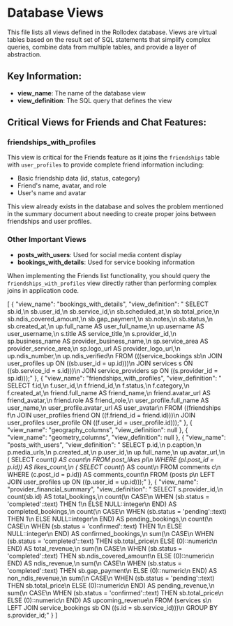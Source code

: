 # Database Views

This file lists all views defined in the Rollodex database. Views are virtual tables based on the result set of SQL statements that simplify complex queries, combine data from multiple tables, and provide a layer of abstraction.

## Key Information:
- **view_name**: The name of the database view
- **view_definition**: The SQL query that defines the view

## Critical Views for Friends and Chat Features:

### friendships_with_profiles
This view is critical for the Friends feature as it joins the `friendships` table with `user_profiles` to provide complete friend information including:
- Basic friendship data (id, status, category)
- Friend's name, avatar, and role
- User's name and avatar

This view already exists in the database and solves the problem mentioned in the summary document about needing to create proper joins between friendships and user profiles.

### Other Important Views
- **posts_with_users**: Used for social media content display
- **bookings_with_details**: Used for service booking information

When implementing the Friends list functionality, you should query the `friendships_with_profiles` view directly rather than performing complex joins in application code.

[
  {
    "view_name": "bookings_with_details",
    "view_definition": " SELECT sb.id,\n    sb.user_id,\n    sb.service_id,\n    sb.scheduled_at,\n    sb.total_price,\n    sb.ndis_covered_amount,\n    sb.gap_payment,\n    sb.notes,\n    sb.status,\n    sb.created_at,\n    up.full_name AS user_full_name,\n    up.username AS user_username,\n    s.title AS service_title,\n    s.provider_id,\n    sp.business_name AS provider_business_name,\n    sp.service_area AS provider_service_area,\n    sp.logo_url AS provider_logo_url,\n    up.ndis_number,\n    up.ndis_verified\n   FROM (((service_bookings sb\n     JOIN user_profiles up ON ((sb.user_id = up.id)))\n     JOIN services s ON ((sb.service_id = s.id)))\n     JOIN service_providers sp ON ((s.provider_id = sp.id)));"
  },
  {
    "view_name": "friendships_with_profiles",
    "view_definition": " SELECT f.id,\n    f.user_id,\n    f.friend_id,\n    f.status,\n    f.category,\n    f.created_at,\n    friend.full_name AS friend_name,\n    friend.avatar_url AS friend_avatar,\n    friend.role AS friend_role,\n    user_profile.full_name AS user_name,\n    user_profile.avatar_url AS user_avatar\n   FROM ((friendships f\n     JOIN user_profiles friend ON ((f.friend_id = friend.id)))\n     JOIN user_profiles user_profile ON ((f.user_id = user_profile.id)));"
  },
  {
    "view_name": "geography_columns",
    "view_definition": null
  },
  {
    "view_name": "geometry_columns",
    "view_definition": null
  },
  {
    "view_name": "posts_with_users",
    "view_definition": " SELECT p.id,\n    p.caption,\n    p.media_urls,\n    p.created_at,\n    p.user_id,\n    up.full_name,\n    up.avatar_url,\n    ( SELECT count(*) AS count\n           FROM post_likes pl\n          WHERE (pl.post_id = p.id)) AS likes_count,\n    ( SELECT count(*) AS count\n           FROM comments c\n          WHERE (c.post_id = p.id)) AS comments_count\n   FROM (posts p\n     LEFT JOIN user_profiles up ON ((p.user_id = up.id)));"
  },
  {
    "view_name": "provider_financial_summary",
    "view_definition": " SELECT s.provider_id,\n    count(sb.id) AS total_bookings,\n    count(\n        CASE\n            WHEN (sb.status = 'completed'::text) THEN 1\n            ELSE NULL::integer\n        END) AS completed_bookings,\n    count(\n        CASE\n            WHEN (sb.status = 'pending'::text) THEN 1\n            ELSE NULL::integer\n        END) AS pending_bookings,\n    count(\n        CASE\n            WHEN (sb.status = 'confirmed'::text) THEN 1\n            ELSE NULL::integer\n        END) AS confirmed_bookings,\n    sum(\n        CASE\n            WHEN (sb.status = 'completed'::text) THEN sb.total_price\n            ELSE (0)::numeric\n        END) AS total_revenue,\n    sum(\n        CASE\n            WHEN (sb.status = 'completed'::text) THEN sb.ndis_covered_amount\n            ELSE (0)::numeric\n        END) AS ndis_revenue,\n    sum(\n        CASE\n            WHEN (sb.status = 'completed'::text) THEN sb.gap_payment\n            ELSE (0)::numeric\n        END) AS non_ndis_revenue,\n    sum(\n        CASE\n            WHEN (sb.status = 'pending'::text) THEN sb.total_price\n            ELSE (0)::numeric\n        END) AS pending_revenue,\n    sum(\n        CASE\n            WHEN (sb.status = 'confirmed'::text) THEN sb.total_price\n            ELSE (0)::numeric\n        END) AS upcoming_revenue\n   FROM (services s\n     LEFT JOIN service_bookings sb ON ((s.id = sb.service_id)))\n  GROUP BY s.provider_id;"
  }
]